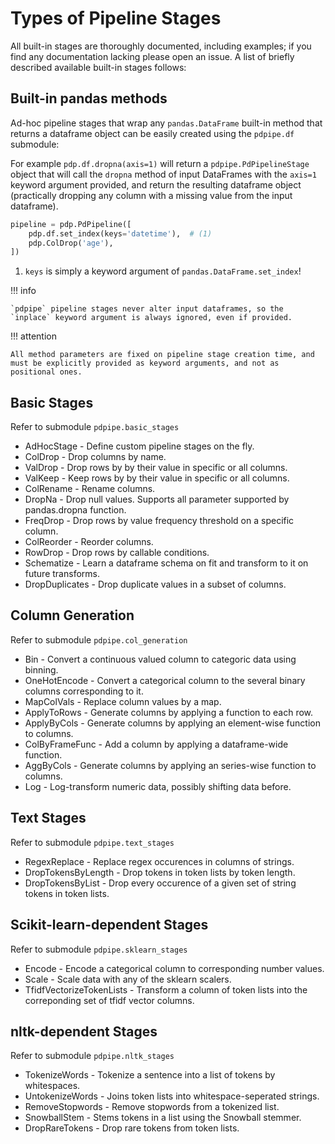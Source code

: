 # Types of Pipeline Stages

All built-in stages are thoroughly documented, including examples; if you find any documentation lacking please open an issue. A list of briefly described available built-in stages follows:

## Built-in pandas methods

Ad-hoc pipeline stages that wrap any `pandas.DataFrame` built-in method that returns a dataframe object can be easily created using the `pdpipe.df` submodule:

For example `pdp.df.dropna(axis=1)` will return a `pdpipe.PdPipelineStage`
object that will call the `dropna` method of input DataFrames with the `axis=1`
keyword argument provided, and return the resulting dataframe object
(practically dropping any column with a missing value from the input
dataframe).

```python title="Using pdp.df"
pipeline = pdp.PdPipeline([
    pdp.df.set_index(keys='datetime'),  # (1)
    pdp.ColDrop('age'),
])
```

1. `keys` is simply a keyword argument of `pandas.DataFrame.set_index`!

!!! info

    `pdpipe` pipeline stages never alter input dataframes, so the `inplace` keyword argument is always ignored, even if provided.


!!! attention

    All method parameters are fixed on pipeline stage creation time, and must be explicitly provided as keyword arguments, and not as positional ones.


## Basic Stages

Refer to submodule `pdpipe.basic_stages`

* AdHocStage - Define custom pipeline stages on the fly.
* ColDrop - Drop columns by name.
* ValDrop - Drop rows by by their value in specific or all columns.
* ValKeep - Keep rows by by their value in specific or all columns.
* ColRename - Rename columns.
* DropNa - Drop null values. Supports all parameter supported by pandas.dropna function. 
* FreqDrop - Drop rows by value frequency threshold on a specific column.
* ColReorder - Reorder columns.
* RowDrop - Drop rows by callable conditions.
* Schematize - Learn a dataframe schema on fit and transform to it on future transforms.
* DropDuplicates - Drop duplicate values in a subset of columns.

## Column Generation

Refer to submodule `pdpipe.col_generation`

* Bin - Convert a continuous valued column to categoric data using binning.
* OneHotEncode - Convert a categorical column to the several binary columns corresponding to it.
* MapColVals - Replace column values by a map.
* ApplyToRows - Generate columns by applying a function to each row.
* ApplyByCols - Generate columns by applying an element-wise function to columns.
* ColByFrameFunc - Add a column by applying a dataframe-wide function.
* AggByCols - Generate columns by applying an series-wise function to columns.
* Log - Log-transform numeric data, possibly shifting data before.

## Text Stages

Refer to submodule `pdpipe.text_stages`

* RegexReplace - Replace regex occurences in columns of strings.
* DropTokensByLength - Drop tokens in token lists by token length.
* DropTokensByList - Drop every occurence of a given set of string tokens in token lists.

## Scikit-learn-dependent Stages

Refer to submodule `pdpipe.sklearn_stages`

* Encode - Encode a categorical column to corresponding number values.
* Scale - Scale data with any of the sklearn scalers.
* TfidfVectorizeTokenLists - Transform a column of token lists into the correponding set of tfidf vector columns.

## nltk-dependent Stages

Refer to submodule `pdpipe.nltk_stages`

* TokenizeWords - Tokenize a sentence into a list of tokens by whitespaces.
* UntokenizeWords - Joins token lists into whitespace-seperated strings.
* RemoveStopwords - Remove stopwords from a tokenized list.
* SnowballStem - Stems tokens in a list using the Snowball stemmer.
* DropRareTokens - Drop rare tokens from token lists.
